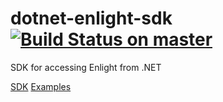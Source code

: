 # dotnet-enlight-sdk [![Build Status on master](https://travis-ci.org/SKF/dotnet-enlight-sdk.svg?branch=master)](https://travis-ci.org/SKF/dotnet-enlight-sdk)
SDK for accessing Enlight from .NET

[SDK](./enlight-sdk/README.md)
[Examples](./examples/README.md)

